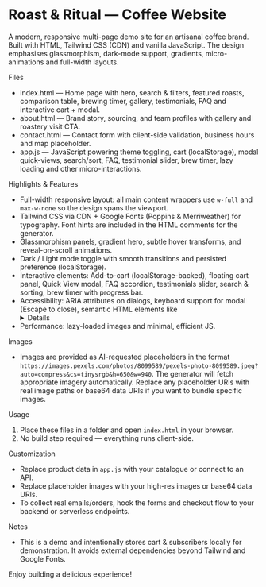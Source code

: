 # Roast & Ritual — Coffee Website

A modern, responsive multi-page demo site for an artisanal coffee brand. Built with HTML, Tailwind CSS (CDN) and vanilla JavaScript. The design emphasises glassmorphism, dark-mode support, gradients, micro-animations and full-width layouts.

Files
- index.html — Home page with hero, search & filters, featured roasts, comparison table, brewing timer, gallery, testimonials, FAQ and interactive cart + modal.
- about.html — Brand story, sourcing, and team profiles with gallery and roastery visit CTA.
- contact.html — Contact form with client-side validation, business hours and map placeholder.
- app.js — JavaScript powering theme toggling, cart (localStorage), modal quick-views, search/sort, FAQ, testimonial slider, brew timer, lazy loading and other micro-interactions.

Highlights & Features
- Full-width responsive layout: all main content wrappers use `w-full` and `max-w-none` so the design spans the viewport.
- Tailwind CSS via CDN + Google Fonts (Poppins & Merriweather) for typography. Font hints are included in the HTML comments for the generator.
- Glassmorphism panels, gradient hero, subtle hover transforms, and reveal-on-scroll animations.
- Dark / Light mode toggle with smooth transitions and persisted preference (localStorage).
- Interactive elements: Add-to-cart (localStorage-backed), floating cart panel, Quick View modal, FAQ accordion, testimonials slider, search & sorting, brew timer with progress bar.
- Accessibility: ARIA attributes on dialogs, keyboard support for modal (Escape to close), semantic HTML elements like <details> for FAQs, and focus handling.
- Performance: lazy-loaded images and minimal, efficient JS.

Images
- Images are provided as AI-requested placeholders in the format `https://images.pexels.com/photos/8099589/pexels-photo-8099589.jpeg?auto=compress&cs=tinysrgb&h=650&w=940`. The generator will fetch appropriate imagery automatically. Replace any placeholder URIs with real image paths or base64 data URIs if you want to bundle specific images.

Usage
1. Place these files in a folder and open `index.html` in your browser.
2. No build step required — everything runs client-side.

Customization
- Replace product data in `app.js` with your catalogue or connect to an API.
- Replace placeholder images with your high-res images or base64 data URIs.
- To collect real emails/orders, hook the forms and checkout flow to your backend or serverless endpoints.

Notes
- This is a demo and intentionally stores cart & subscribers locally for demonstration. It avoids external dependencies beyond Tailwind and Google Fonts.

Enjoy building a delicious experience!

